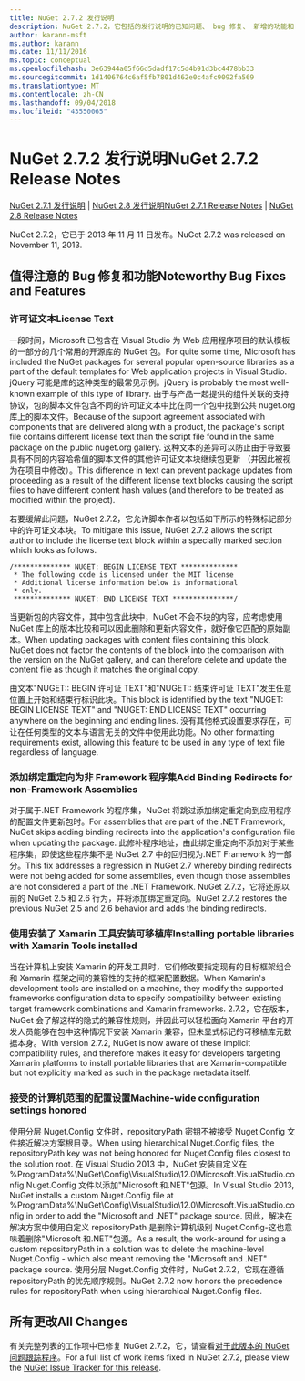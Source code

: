 ```yaml
---
title: NuGet 2.7.2 发行说明
description: NuGet 2.7.2，它包括的发行说明的已知问题、 bug 修复、 新增的功能和 Dcr。
author: karann-msft
ms.author: karann
ms.date: 11/11/2016
ms.topic: conceptual
ms.openlocfilehash: 3e63944a05f66d5dadf17c5d4b91d3bc4478bb33
ms.sourcegitcommit: 1d1406764c6af5fb7801d462e0c4afc9092fa569
ms.translationtype: MT
ms.contentlocale: zh-CN
ms.lasthandoff: 09/04/2018
ms.locfileid: "43550065"
---
```

# <a name="nuget-272-release-notes"></a><span data-ttu-id="102c1-103">NuGet 2.7.2 发行说明</span><span class="sxs-lookup"><span data-stu-id="102c1-103">NuGet 2.7.2 Release Notes</span></span>

<span data-ttu-id="102c1-104">[NuGet 2.7.1 发行说明](../release-notes/nuget-2.7.1.md) | [NuGet 2.8 发行说明](../release-notes/nuget-2.8.md)</span><span class="sxs-lookup"><span data-stu-id="102c1-104">[NuGet 2.7.1 Release Notes](../release-notes/nuget-2.7.1.md) | [NuGet 2.8 Release Notes](../release-notes/nuget-2.8.md)</span></span>

<span data-ttu-id="102c1-105">NuGet 2.7.2，它已于 2013 年 11 月 11 日发布。</span><span class="sxs-lookup"><span data-stu-id="102c1-105">NuGet 2.7.2 was released on November 11, 2013.</span></span>

## <a name="noteworthy-bug-fixes-and-features"></a><span data-ttu-id="102c1-106">值得注意的 Bug 修复和功能</span><span class="sxs-lookup"><span data-stu-id="102c1-106">Noteworthy Bug Fixes and Features</span></span>

### <a name="license-text"></a><span data-ttu-id="102c1-107">许可证文本</span><span class="sxs-lookup"><span data-stu-id="102c1-107">License Text</span></span>
<span data-ttu-id="102c1-108">一段时间，Microsoft 已包含在 Visual Studio 为 Web 应用程序项目的默认模板的一部分的几个常用的开源库的 NuGet 包。</span><span class="sxs-lookup"><span data-stu-id="102c1-108">For quite some time, Microsoft has included the NuGet packages for several popular open-source libraries as a part of the default templates for Web application projects in Visual Studio.</span></span> <span data-ttu-id="102c1-109">jQuery 可能是库的这种类型的最常见示例。</span><span class="sxs-lookup"><span data-stu-id="102c1-109">jQuery is probably the most well-known example of this type of library.</span></span> <span data-ttu-id="102c1-110">由于与产品一起提供的组件关联的支持协议，包的脚本文件包含不同的许可证文本中比在同一个包中找到公共 nuget.org 库上的脚本文件。</span><span class="sxs-lookup"><span data-stu-id="102c1-110">Because of the support agreement associated with components that are delivered along with a product, the package's script file contains different license text than the script file found in the same package on the public nuget.org gallery.</span></span> <span data-ttu-id="102c1-111">这种文本的差异可以防止由于导致要具有不同的内容哈希值的脚本文件的其他许可证文本块继续包更新 （并因此被视为在项目中修改）。</span><span class="sxs-lookup"><span data-stu-id="102c1-111">This difference in text can prevent package updates from proceeding as a result of the different license text blocks causing the script files to have different content hash values (and therefore to be treated as modified within the project).</span></span>

<span data-ttu-id="102c1-112">若要缓解此问题，NuGet 2.7.2，它允许脚本作者以包括如下所示的特殊标记部分中的许可证文本块。</span><span class="sxs-lookup"><span data-stu-id="102c1-112">To mitigate this issue, NuGet 2.7.2 allows the script author to include the license text block within a specially marked section which looks as follows.</span></span>

    /************** NUGET: BEGIN LICENSE TEXT **************
     * The following code is licensed under the MIT license
     * Additional license information below is informational
     * only.
     ************** NUGET: END LICENSE TEXT ***************/

<span data-ttu-id="102c1-113">当更新包的内容文件，其中包含此块中，NuGet 不会不块的内容，应考虑使用 NuGet 库上的版本比较和可以因此删除和更新内容文件，就好像它匹配的原始副本。</span><span class="sxs-lookup"><span data-stu-id="102c1-113">When updating packages with content files containing this block, NuGet does not factor the contents of the block into the comparison with the version on the NuGet gallery, and can therefore delete and update the content file as though it matches the original copy.</span></span>

<span data-ttu-id="102c1-114">由文本"NUGET:: BEGIN 许可证 TEXT"和"NUGET:: 结束许可证 TEXT"发生任意位置上开始和结束行标识此块。</span><span class="sxs-lookup"><span data-stu-id="102c1-114">This block is identified by the text "NUGET: BEGIN LICENSE TEXT" and "NUGET: END LICENSE TEXT" occurring anywhere on the beginning and ending lines.</span></span>  <span data-ttu-id="102c1-115">没有其他格式设置要求存在，可让在任何类型的文本与语言无关的文件中使用此功能。</span><span class="sxs-lookup"><span data-stu-id="102c1-115">No other formatting requirements exist, allowing this feature to be used in any type of text file regardless of language.</span></span>

### <a name="add-binding-redirects-for-non-framework-assemblies"></a><span data-ttu-id="102c1-116">添加绑定重定向为非 Framework 程序集</span><span class="sxs-lookup"><span data-stu-id="102c1-116">Add Binding Redirects for non-Framework Assemblies</span></span>
<span data-ttu-id="102c1-117">对于属于.NET Framework 的程序集，NuGet 将跳过添加绑定重定向到应用程序的配置文件更新包时。</span><span class="sxs-lookup"><span data-stu-id="102c1-117">For assemblies that are part of the .NET Framework, NuGet skips adding binding redirects into the application's configuration file when updating the package.</span></span> <span data-ttu-id="102c1-118">此修补程序地址，由此绑定重定向不添加对于某些程序集，即使这些程序集不是 NuGet 2.7 中的回归视为.NET Framework 的一部分。</span><span class="sxs-lookup"><span data-stu-id="102c1-118">This fix addresses a regression in NuGet 2.7 whereby binding redirects were not being added for some assemblies, even though those assemblies are not considered a part of the .NET Framework.</span></span> <span data-ttu-id="102c1-119">NuGet 2.7.2，它将还原以前的 NuGet 2.5 和 2.6 行为，并将添加绑定重定向。</span><span class="sxs-lookup"><span data-stu-id="102c1-119">NuGet 2.7.2 restores the previous NuGet 2.5 and 2.6 behavior and adds the binding redirects.</span></span>

### <a name="installing-portable-libraries-with-xamarin-tools-installed"></a><span data-ttu-id="102c1-120">使用安装了 Xamarin 工具安装可移植库</span><span class="sxs-lookup"><span data-stu-id="102c1-120">Installing portable libraries with Xamarin Tools installed</span></span>
<span data-ttu-id="102c1-121">当在计算机上安装 Xamarin 的开发工具时，它们修改要指定现有的目标框架组合和 Xamarin 框架之间的兼容性的支持的框架配置数据。</span><span class="sxs-lookup"><span data-stu-id="102c1-121">When Xamarin's development tools are installed on a machine, they modify the supported frameworks configuration data to specify compatibility between existing target framework combinations and Xamarin frameworks.</span></span> <span data-ttu-id="102c1-122">2.7.2，它在版本，NuGet 会了解这样的隐式的兼容性规则，并因此可以轻松面向 Xamarin 平台的开发人员能够在包中这种情况下安装 Xamarin 兼容，但未显式标记的可移植库元数据本身。</span><span class="sxs-lookup"><span data-stu-id="102c1-122">With version 2.7.2, NuGet is now aware of these implicit compatibility rules, and therefore makes it easy for developers targeting Xamarin platforms to install portable libraries that are Xamarin-compatible but not explicitly marked as such in the package metadata itself.</span></span>

### <a name="machine-wide-configuration-settings-honored"></a><span data-ttu-id="102c1-123">接受的计算机范围的配置设置</span><span class="sxs-lookup"><span data-stu-id="102c1-123">Machine-wide configuration settings honored</span></span>
<span data-ttu-id="102c1-124">使用分层 Nuget.Config 文件时，repositoryPath 密钥不被接受 Nuget.Config 文件接近解决方案根目录。</span><span class="sxs-lookup"><span data-stu-id="102c1-124">When using hierarchical Nuget.Config files, the repositoryPath key was not being honored for Nuget.Config files closest to the solution root.</span></span> <span data-ttu-id="102c1-125">在 Visual Studio 2013 中，NuGet 安装自定义在 %ProgramData%\NuGet\Config\VisualStudio\12.0\Microsoft.VisualStudio.config Nuget.Config 文件以添加"Microsoft 和.NET"包源。</span><span class="sxs-lookup"><span data-stu-id="102c1-125">In Visual Studio 2013, NuGet installs a custom Nuget.Config file at %ProgramData%\NuGet\Config\VisualStudio\12.0\Microsoft.VisualStudio.config in order to add the "Microsoft and .NET" package source.</span></span> <span data-ttu-id="102c1-126">因此，解决在解决方案中使用自定义 repositoryPath 是删除计算机级别 Nuget.Config-这也意味着删除"Microsoft 和.NET"包源。</span><span class="sxs-lookup"><span data-stu-id="102c1-126">As a result, the work-around for using a custom repositoryPath in a solution was to delete the machine-level Nuget.Config - which also meant removing the "Microsoft and .NET" package source.</span></span> <span data-ttu-id="102c1-127">使用分层 Nuget.Config 文件时，NuGet 2.7.2，它现在遵循 repositoryPath 的优先顺序规则。</span><span class="sxs-lookup"><span data-stu-id="102c1-127">NuGet 2.7.2 now honors the precedence rules for repositoryPath when using hierarchical Nuget.Config files.</span></span>

## <a name="all-changes"></a><span data-ttu-id="102c1-128">所有更改</span><span class="sxs-lookup"><span data-stu-id="102c1-128">All Changes</span></span>
<span data-ttu-id="102c1-129">有关完整列表的工作项中已修复 NuGet 2.7.2，它，请查看[对于此版本的 NuGet 问题跟踪程序](https://nuget.codeplex.com/workitem/list/advanced?keyword=&status=All&type=All&priority=All&release=NuGet%202.7.2&assignedTo=All&component=All&sortField=LastUpdatedDate&sortDirection=Descending&page=0&reasonClosed=Fixed)。</span><span class="sxs-lookup"><span data-stu-id="102c1-129">For a full list of work items fixed in NuGet 2.7.2, please view the [NuGet Issue Tracker for this release](https://nuget.codeplex.com/workitem/list/advanced?keyword=&status=All&type=All&priority=All&release=NuGet%202.7.2&assignedTo=All&component=All&sortField=LastUpdatedDate&sortDirection=Descending&page=0&reasonClosed=Fixed).</span></span>
